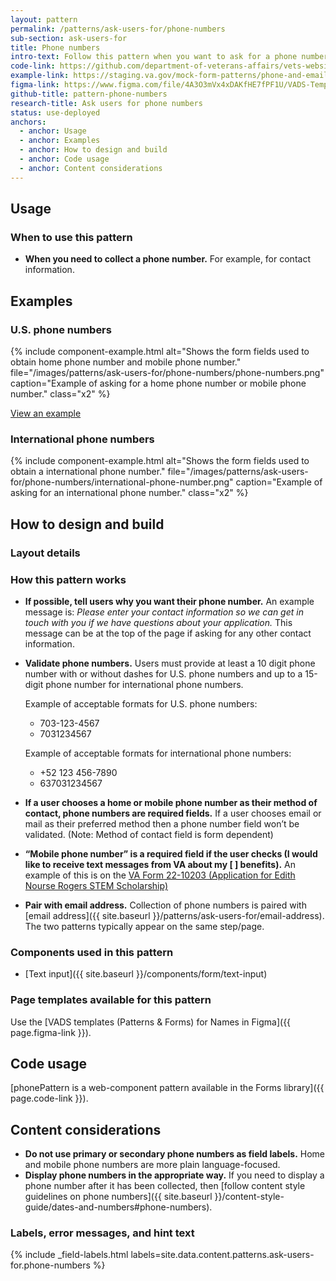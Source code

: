 ```yaml
---
layout: pattern
permalink: /patterns/ask-users-for/phone-numbers
sub-section: ask-users-for
title: Phone numbers
intro-text: Follow this pattern when you want to ask for a phone number.
code-link: https://github.com/department-of-veterans-affairs/vets-website/blob/main/src/platform/forms-system/src/js/web-component-patterns/phonePatterns.jsx
example-link: https://staging.va.gov/mock-form-patterns/phone-and-email-address
figma-link: https://www.figma.com/file/4A3O3mVx4xDAKfHE7fPF1U/VADS-Templates-(Patterns-%26-Forms)?type=design&node-id=2988%3A9602&mode=design&t=Y0LWxs33fRITMh6x-1
github-title: pattern-phone-numbers
research-title: Ask users for phone numbers
status: use-deployed
anchors:
  - anchor: Usage
  - anchor: Examples
  - anchor: How to design and build
  - anchor: Code usage
  - anchor: Content considerations
---
```


## Usage

### When to use this pattern

* **When you need to collect a phone number.** For example, for contact information.

## Examples

### U.S. phone numbers

{% include component-example.html alt="Shows the form fields used to obtain home phone number and mobile phone number." file="/images/patterns/ask-users-for/phone-numbers/phone-numbers.png" caption="Example of asking for a home phone number or mobile phone number." class="x2" %}

<a class="vads-c-action-link--blue" href="{{ page.example-link }}">
  View an example
</a>

### International phone numbers
{% include component-example.html alt="Shows the form fields used to obtain a international phone number." file="/images/patterns/ask-users-for/phone-numbers/international-phone-number.png" caption="Example of asking for an international phone number." class="x2" %}
  
## How to design and build

### Layout details

### How this pattern works

* **If possible, tell users why you want their phone number.** An example message is: *Please enter your contact information so we can get in touch with you if we have questions about your application.* This message can be at the top of the page if asking for any other contact information.
* **Validate phone numbers.** Users must provide at least a 10 digit phone number with or without dashes for U.S. phone numbers and up to a 15-digit phone number for international phone numbers. 

  Example of acceptable formats for U.S. phone numbers:
  * 703-123-4567
  * 7031234567

  Example of acceptable formats for international phone numbers:
  * +52 123 456-7890
  * 637031234567

* **If a user chooses a home or mobile phone number as their method of contact, phone numbers are required fields.** If a user chooses email or mail as their preferred method then a phone number field won’t be validated. (Note: Method of contact field is form dependent)
* **“Mobile phone number” is a required field if the user checks (I would like to receive text messages from VA about my [  ] benefits).** An example of this is on the [VA Form 22-10203 (Application for Edith Nourse Rogers STEM Scholarship)](https://www.va.gov/education/other-va-education-benefits/stem-scholarship/apply-for-scholarship-form-22-10203/introduction)
* **Pair with email address.** Collection of phone numbers is paired with [email address]({{ site.baseurl }}/patterns/ask-users-for/email-address). The two patterns typically appear on the same step/page.

### Components used in this pattern

* [Text input]({{ site.baseurl }}/components/form/text-input)

### Page templates available for this pattern

Use the [VADS templates (Patterns & Forms) for Names in Figma]({{ page.figma-link }}).

## Code usage

[phonePattern is a web-component pattern available in the Forms library]({{ page.code-link }}).

## Content considerations

* **Do not use primary or secondary phone numbers as field labels.** Home and mobile phone numbers are more plain language-focused.
* **Display phone numbers in the appropriate way.** If you need to display a phone number after it has been collected, then [follow content style guidelines on phone numbers]({{ site.baseurl }}/content-style-guide/dates-and-numbers#phone-numbers).

### Labels, error messages, and hint text

{% include _field-labels.html labels=site.data.content.patterns.ask-users-for.phone-numbers %}

